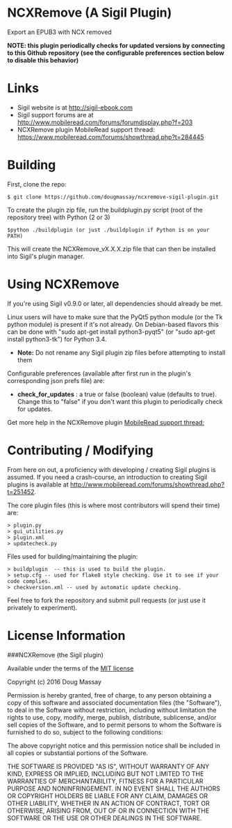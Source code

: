 NCXRemove (A Sigil Plugin)
============

Export an EPUB3 with NCX removed

**NOTE: this plugin periodically checks for updated versions by connecting to this Github repository (see the configurable preferences section below to disable this behavior)**

Links
=====

* Sigil website is at <http://sigil-ebook.com>
* Sigil support forums are at <http://www.mobileread.com/forums/forumdisplay.php?f=203>
* NCXRemove plugin MobileRead support thread: <https://www.mobileread.com/forums/showthread.php?t=284445>

Building
========

First, clone the repo:

    $ git clone https://github.com/dougmassay/ncxremove-sigil-plugin.git

To create the plugin zip file, run the buildplugin.py script (root of the repository tree) with Python (2 or 3)

    $python ./buildplugin (or just ./buildplugin if Python is on your PATH)

This will create the NCXRemove_vX.X.X.zip file that can then be installed into Sigil's plugin manager.

Using NCXRemove
=================
If you're using Sigil v0.9.0 or later, all dependencies should already be met.

Linux users will have to make sure that the PyQt5 python module (or the Tk python module)  is present if it's not already. On Debian-based flavors this can be done with "sudo apt-get install python3-pyqt5" (or "sudo apt-get install python3-tk") for Python 3.4.

* **Note:** Do not rename any Sigil plugin zip files before attempting to install them

Configurable preferences (available after first run in the plugin's corresponding json prefs file) are:

* **check_for_updates** : a true or false (boolean) value (defaults to true). Change this to "false" if you don't want this plugin to periodically check for updates.

Get more help in the NCXRemove plugin [MobileRead support thread:](http://www.mobileread.com/forums/)


Contributing / Modifying
============
From here on out, a proficiency with developing / creating Sigil plugins is assumed.
If you need a crash-course, an introduction to creating Sigil plugins is available at
http://www.mobileread.com/forums/showthread.php?t=251452.

The core plugin files (this is where most contributors will spend their time) are:

    > plugin.py
    > gui_utilities.py
    > plugin.xml
    > updatecheck.py


Files used for building/maintaining the plugin:

    > buildplugin  -- this is used to build the plugin.
    > setup.cfg -- used for flake8 style checking. Use it to see if your code complies.
    > checkversion.xml -- used by automatic update checking.

Feel free to fork the repository and submit pull requests (or just use it privately to experiment).



License Information
=======

###NCXRemove (the Sigil plugin)

Available under the terms of the [MIT license](http://opensource.org/licenses/mit-license.php)


Copyright (c) 2016 Doug Massay

Permission is hereby granted, free of charge, to any person obtaining a copy
of this software and associated documentation files (the "Software"), to deal
in the Software without restriction, including without limitation the rights
to use, copy, modify, merge, publish, distribute, sublicense, and/or sell
copies of the Software, and to permit persons to whom the Software is
furnished to do so, subject to the following conditions:

The above copyright notice and this permission notice shall be included in
all copies or substantial portions of the Software.

THE SOFTWARE IS PROVIDED "AS IS", WITHOUT WARRANTY OF ANY KIND, EXPRESS OR
IMPLIED, INCLUDING BUT NOT LIMITED TO THE WARRANTIES OF MERCHANTABILITY,
FITNESS FOR A PARTICULAR PURPOSE AND NONINFRINGEMENT. IN NO EVENT SHALL THE
AUTHORS OR COPYRIGHT HOLDERS BE LIABLE FOR ANY CLAIM, DAMAGES OR OTHER
LIABILITY, WHETHER IN AN ACTION OF CONTRACT, TORT OR OTHERWISE, ARISING FROM,
OUT OF OR IN CONNECTION WITH THE SOFTWARE OR THE USE OR OTHER DEALINGS IN
THE SOFTWARE.
